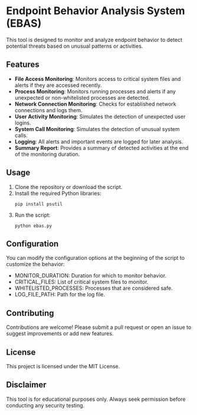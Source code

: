# Endpoint Behavior Analysis System (EBAS)

This tool is designed to monitor and analyze endpoint behavior to detect potential threats based on unusual patterns or activities.

## Features

- **File Access Monitoring**: Monitors access to critical system files and alerts if they are accessed recently.
- **Process Monitoring**: Monitors running processes and alerts if any unexpected or non-whitelisted processes are detected.
- **Network Connection Monitoring**: Checks for established network connections and logs them.
- **User Activity Monitoring**: Simulates the detection of unexpected user logins.
- **System Call Monitoring**: Simulates the detection of unusual system calls.
- **Logging**: All alerts and important events are logged for later analysis.
- **Summary Report**: Provides a summary of detected activities at the end of the monitoring duration.

## Usage

1. Clone the repository or download the script.
2. Install the required Python libraries:
   ```
   pip install psutil
   ```
3. Run the script:
   ```
   python ebas.py
   ```

## Configuration

You can modify the configuration options at the beginning of the script to customize the behavior:

- MONITOR_DURATION: Duration for which to monitor behavior.
- CRITICAL_FILES: List of critical system files to monitor.
- WHITELISTED_PROCESSES: Processes that are considered safe.
- LOG_FILE_PATH: Path for the log file.

## Contributing

Contributions are welcome! Please submit a pull request or open an issue to suggest improvements or add new features.

## License

This project is licensed under the MIT License.

## Disclaimer

This tool is for educational purposes only. Always seek permission before conducting any security testing.
